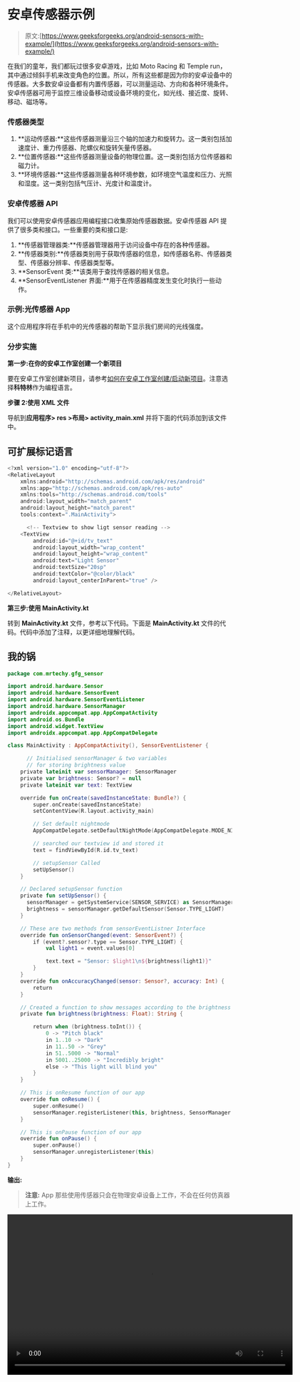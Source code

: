 # 安卓传感器示例

> 原文:[https://www.geeksforgeeks.org/android-sensors-with-example/](https://www.geeksforgeeks.org/android-sensors-with-example/)

在我们的童年，我们都玩过很多安卓游戏，比如 Moto Racing 和 Temple run，其中通过倾斜手机来改变角色的位置。所以，所有这些都是因为你的安卓设备中的传感器。大多数安卓设备都有内置传感器，可以测量运动、方向和各种环境条件。安卓传感器可用于监控三维设备移动或设备环境的变化，如光线、接近度、旋转、移动、磁场等。

### **传感器类型**

1.  **运动传感器:**这些传感器测量沿三个轴的加速力和旋转力。这一类别包括加速度计、重力传感器、陀螺仪和旋转矢量传感器。
2.  **位置传感器:**这些传感器测量设备的物理位置。这一类别包括方位传感器和磁力计。
3.  **环境传感器:**这些传感器测量各种环境参数，如环境空气温度和压力、光照和湿度。这一类别包括气压计、光度计和温度计。

### **安卓传感器 API**

我们可以使用安卓传感器应用编程接口收集原始传感器数据。安卓传感器 API 提供了很多类和接口。一些重要的类和接口是:

1.  **传感器管理器类:**传感器管理器用于访问设备中存在的各种传感器。
2.  **传感器类别:**传感器类别用于获取传感器的信息，如传感器名称、传感器类型、传感器分辨率、传感器类型等。
3.  **SensorEvent 类:**该类用于查找传感器的相关信息。
4.  **SensorEventListener 界面:**用于在传感器精度发生变化时执行一些动作。

### **示例:光传感器 App**

这个应用程序将在手机中的光传感器的帮助下显示我们房间的光线强度。

### **分步实施**

**第一步:在你的安卓工作室创建一个新项目**

要在安卓工作室创建新项目，请参考[如何在安卓工作室创建/启动新项目](https://www.geeksforgeeks.org/android-how-to-create-start-a-new-project-in-android-studio/)。注意选择**科特林**作为编程语言。

**步骤 2:使用 XML 文件**

导航到**应用程序> res >布局> activity_main.xml** 并将下面的代码添加到该文件中。

## 可扩展标记语言

```kt
<?xml version="1.0" encoding="utf-8"?>
<RelativeLayout
    xmlns:android="http://schemas.android.com/apk/res/android"
    xmlns:app="http://schemas.android.com/apk/res-auto"
    xmlns:tools="http://schemas.android.com/tools"
    android:layout_width="match_parent"
    android:layout_height="match_parent"
    tools:context=".MainActivity">

      <!-- Textview to show ligt sensor reading -->
    <TextView
        android:id="@+id/tv_text"
        android:layout_width="wrap_content"
        android:layout_height="wrap_content"
        android:text="Light Sensor"
        android:textSize="20sp"
        android:textColor="@color/black"
        android:layout_centerInParent="true" />

</RelativeLayout>
```

**第三步:使用 MainActivity.kt**

转到 **MainActivity.kt** 文件，参考以下代码。下面是 **MainActivity.kt** 文件的代码。代码中添加了注释，以更详细地理解代码。

## 我的锅

```kt
package com.mrtechy.gfg_sensor

import android.hardware.Sensor
import android.hardware.SensorEvent
import android.hardware.SensorEventListener
import android.hardware.SensorManager
import androidx.appcompat.app.AppCompatActivity
import android.os.Bundle
import android.widget.TextView
import androidx.appcompat.app.AppCompatDelegate

class MainActivity : AppCompatActivity(), SensorEventListener {

      // Initialised sensorManager & two variables
      // for storing brightness value
    private lateinit var sensorManager: SensorManager
    private var brightness: Sensor? = null
    private lateinit var text: TextView

    override fun onCreate(savedInstanceState: Bundle?) {
        super.onCreate(savedInstanceState)
        setContentView(R.layout.activity_main)

        // Set default nightmode
        AppCompatDelegate.setDefaultNightMode(AppCompatDelegate.MODE_NIGHT_NO)

        // searched our textview id and stored it
        text = findViewById(R.id.tv_text)

        // setupSensor Called
        setUpSensor()
    }

    // Declared setupSensor function
    private fun setUpSensor() { 
      sensorManager = getSystemService(SENSOR_SERVICE) as SensorManager
      brightness = sensorManager.getDefaultSensor(Sensor.TYPE_LIGHT)
    }

    // These are two methods from sensorEventListner Interface
    override fun onSensorChanged(event: SensorEvent?) {
        if (event?.sensor?.type == Sensor.TYPE_LIGHT) {
            val light1 = event.values[0]

            text.text = "Sensor: $light1\n${brightness(light1)}"
        }
    }
    override fun onAccuracyChanged(sensor: Sensor?, accuracy: Int) {
        return
    }

    // Created a function to show messages according to the brightness
    private fun brightness(brightness: Float): String {

        return when (brightness.toInt()) {
            0 -> "Pitch black"
            in 1..10 -> "Dark"
            in 11..50 -> "Grey"
            in 51..5000 -> "Normal"
            in 5001..25000 -> "Incredibly bright"
            else -> "This light will blind you"
        }
    }

    // This is onResume function of our app
    override fun onResume() {
        super.onResume()
        sensorManager.registerListener(this, brightness, SensorManager.SENSOR_DELAY_NORMAL)
    }

    // This is onPause function of our app
    override fun onPause() {
        super.onPause()
        sensorManager.unregisterListener(this)
    }
}
```

**输出:**

> **注意:** App 那些使用传感器只会在物理安卓设备上工作，不会在任何仿真器上工作。

<video class="wp-video-shortcode" id="video-704681-1" width="640" height="360" preload="metadata" controls=""><source type="video/mp4" src="https://media.geeksforgeeks.org/wp-content/uploads/20211027001048/Android-Sensors-with-Example.mp4?_=1">[https://media.geeksforgeeks.org/wp-content/uploads/20211027001048/Android-Sensors-with-Example.mp4](https://media.geeksforgeeks.org/wp-content/uploads/20211027001048/Android-Sensors-with-Example.mp4)</video>